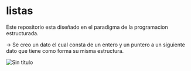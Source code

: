 # listas

Este repositorio esta diseñado en el paradigma de la programacion estructurada.

-> Se creo un dato el cual consta de un entero y un puntero a un siguiente dato que tiene como forma su misma estructura.

![Sin título](https://user-images.githubusercontent.com/27891908/200065640-467e3670-7f08-4dc5-9c4d-5e7e11f4eb4d.png)

